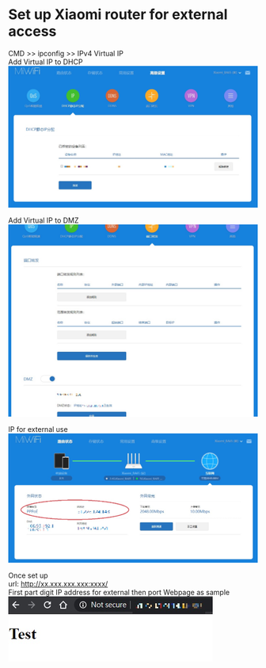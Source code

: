 # Set up Xiaomi router for external access  

CMD >> ipconfig >> IPv4 Virtual IP  
Add Virtual IP to DHCP
![image](https://github.com/YENCHUN-L/Set-up-router-for-external-access/blob/master/image/DHCP.jpg)

Add Virtual IP to DMZ
![image](https://github.com/YENCHUN-L/Set-up-router-for-external-access/blob/master/image/DMZ.jpg)

IP for external use
![image](https://github.com/YENCHUN-L/Set-up-router-for-external-access/blob/master/image/External%20IP.jpg)

Once set up  
url: http://xx.xxx.xxx.xxx:xxxx/  
First part digit IP address for external then port
Webpage as sample
![image](https://github.com/YENCHUN-L/Set-up-router-for-external-access/blob/master/image/Test%20webpage.jpg)

